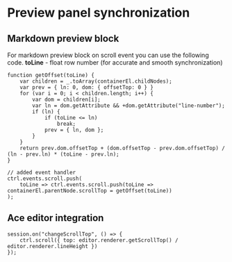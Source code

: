 # Preview panel synchronization

## Markdown preview block
For markdown preview block on scroll event you can use the following code.
**toLine** - float row number (for accurate and smooth synchronization)
```
function getOffset(toLine) {
	var children = _.toArray(containerEl.childNodes);
	var prev = { ln: 0, dom: { offsetTop: 0 } }
	for (var i = 0; i < children.length; i++) {
		var dom = children[i];
		var ln = dom.getAttribute && +dom.getAttribute("line-number");
		if (ln) {
			if (toLine <= ln)
				break;
			prev = { ln, dom };
		}
	}
	return prev.dom.offsetTop + (dom.offsetTop - prev.dom.offsetTop) / (ln - prev.ln) * (toLine - prev.ln);
}

// added event handler
ctrl.events.scroll.push(
	toLine => ctrl.events.scroll.push(toLine => containerEl.parentNode.scrollTop = getOffset(toLine))
);
```
				
## Ace editor integration
```
session.on("changeScrollTop", () => {
	ctrl.scroll({ top: editor.renderer.getScrollTop() / editor.renderer.lineHeight })
});
```
